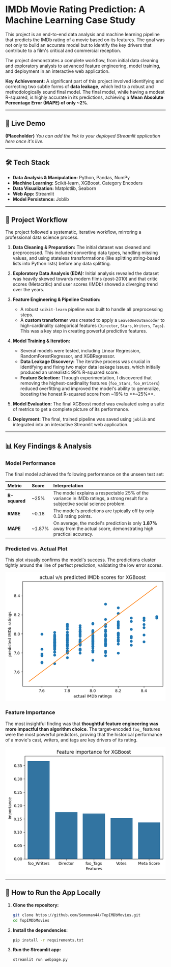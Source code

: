 # IMDb Movie Rating Prediction: A Machine Learning Case Study

This project is an end-to-end data analysis and machine learning pipeline that predicts the IMDb rating of a movie based on its features. The goal was not only to build an accurate model but to identify the key drivers that contribute to a film's critical and commercial reception.

The project demonstrates a complete workflow, from initial data cleaning and exploratory analysis to advanced feature engineering, model training, and deployment in an interactive web application.

**Key Achievement:** A significant part of this project involved identifying and correcting two subtle forms of **data leakage**, which led to a robust and methodologically sound final model. The final model, while having a modest R-squared, is highly accurate in its predictions, achieving a **Mean Absolute Percentage Error (MAPE) of only ~2%**.

---

## 🚀 Live Demo

**(Placeholder)**
*You can add the link to your deployed Streamlit application here once it's live.*

---

## 🛠️ Tech Stack

* **Data Analysis & Manipulation:** Python, Pandas, NumPy
* **Machine Learning:** Scikit-learn, XGBoost, Category Encoders
* **Data Visualization:** Matplotlib, Seaborn
* **Web App:** Streamlit
* **Model Persistence:** Joblib

---

## 📖 Project Workflow

The project followed a systematic, iterative workflow, mirroring a professional data science process.

1.  **Data Cleaning & Preparation:** The initial dataset was cleaned and preprocessed. This included converting data types, handling missing values, and using stateless transformations (like splitting string-based lists into Python lists) before any data splitting.

2.  **Exploratory Data Analysis (EDA):** Initial analysis revealed the dataset was heavily skewed towards modern films (post-2010) and that critic scores (Metacritic) and user scores (IMDb) showed a diverging trend over the years.

3.  **Feature Engineering & Pipeline Creation:**
    * A robust `scikit-learn` pipeline was built to handle all preprocessing steps.
    * A **custom transformer** was created to apply a `LeaveOneOutEncoder` to high-cardinality categorical features (`Director`, `Stars`, `Writers`, `Tags`). This was a key step in creating powerful predictive features.

4.  **Model Training & Iteration:**
    * Several models were tested, including Linear Regression, RandomForestRegressor, and XGBRegressor.
    * **Data Leakage Discovery:** The iterative process was crucial in identifying and fixing two major data leakage issues, which initially produced an unrealistic 99% R-squared score.
    * **Feature Selection:** Through experimentation, I discovered that removing the highest-cardinality features (`foo_Stars`, `foo_Writers`) reduced overfitting and improved the model's ability to generalize, boosting the honest R-squared score from ~19% to **~25%**.

5.  **Model Evaluation:** The final XGBoost model was evaluated using a suite of metrics to get a complete picture of its performance.

6.  **Deployment:** The final, trained pipeline was saved using `joblib` and integrated into an interactive Streamlit web application.

---

## 📊 Key Findings & Analysis

### Model Performance
The final model achieved the following performance on the unseen test set:

| Metric | Score | Interpretation |
| :--- | :--- | :--- |
| **R-squared** | ~25% | The model explains a respectable 25% of the variance in IMDb ratings, a strong result for a subjective social science problem. |
| **RMSE** | ~0.18 | The model's predictions are typically off by only 0.18 rating points. |
| **MAPE** | ~1.87% | On average, the model's prediction is only **1.87%** away from the actual score, demonstrating high practical accuracy. |

### Predicted vs. Actual Plot
This plot visually confirms the model's success. The predictions cluster tightly around the line of perfect prediction, validating the low error scores.

![Predicted vs Actual Plot](./img/output2.png)

### Feature Importance
The most insightful finding was that **thoughtful feature engineering was more impactful than algorithm choice**. The target-encoded `foo_` features were the most powerful predictors, proving that the historical performance of a movie's cast, writers, and tags are key drivers of its rating.

![Feature Importance Plot](./img/output.png)

---

## 🚀 How to Run the App Locally

1.  **Clone the repository:**
    ```bash
    git clone https://github.com/Somoman44/TopIMDbMovies.git
    cd TopIMDbMovies
    ```
2.  **Install the dependencies:**
    ```bash
    pip install -r requirements.txt
    ```
3.  **Run the Streamlit app:**
    ```bash
    streamlit run webpage.py
    ```
